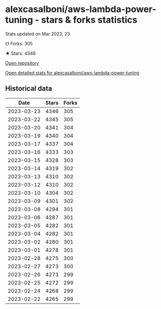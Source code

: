 # alexcasalboni/aws-lambda-power-tuning - stars & forks statistics

Stats updated on Mar 2023, 23

☋ Forks: 305

★ Stars: 4346

[Open repository](https://github.com/alexcasalboni/aws-lambda-power-tuning)

[Open detailed stats for alexcasalboni/aws-lambda-power-tuning](https://reviewgithub.com/rep/alexcasalboni/aws-lambda-power-tuning)

## Historical data
| Date | Stars | Forks |
|------|-------|-------|
| 2023-03-23 | 4346 | 305 | 
| 2023-03-22 | 4345 | 305 | 
| 2023-03-20 | 4341 | 304 | 
| 2023-03-19 | 4340 | 304 | 
| 2023-03-17 | 4337 | 304 | 
| 2023-03-16 | 4333 | 303 | 
| 2023-03-15 | 4328 | 303 | 
| 2023-03-14 | 4319 | 302 | 
| 2023-03-13 | 4310 | 302 | 
| 2023-03-12 | 4310 | 302 | 
| 2023-03-10 | 4304 | 302 | 
| 2023-03-09 | 4301 | 302 | 
| 2023-03-08 | 4294 | 301 | 
| 2023-03-06 | 4287 | 301 | 
| 2023-03-05 | 4282 | 301 | 
| 2023-03-04 | 4282 | 301 | 
| 2023-03-02 | 4280 | 301 | 
| 2023-03-01 | 4278 | 301 | 
| 2023-02-28 | 4275 | 300 | 
| 2023-02-27 | 4273 | 300 | 
| 2023-02-26 | 4273 | 299 | 
| 2023-02-25 | 4272 | 299 | 
| 2023-02-24 | 4268 | 299 | 
| 2023-02-22 | 4265 | 299 | 

